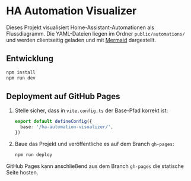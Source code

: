 # HA Automation Visualizer

Dieses Projekt visualisiert Home-Assistant-Automationen als Flussdiagramm.
Die YAML-Dateien liegen im Ordner `public/automations/` und werden
clientseitig geladen und mit [Mermaid](https://mermaid.js.org/) dargestellt.

## Entwicklung

```bash
npm install
npm run dev
```

## Deployment auf GitHub Pages

1. Stelle sicher, dass in `vite.config.ts` der Base-Pfad korrekt ist:
   ```ts
   export default defineConfig({
     base: '/ha-automation-visualizer/',
   })
   ```
2. Baue das Projekt und veröffentliche es auf dem Branch `gh-pages`:
   ```bash
   npm run deploy
   ```

GitHub Pages kann anschließend aus dem Branch `gh-pages` die statische Seite
hosten.
